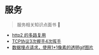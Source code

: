 # 服务

> 服务相关知识点面书 📑

- [http2 的多路复用](./1.md)
- [TCP协议3次握手4次挥手](./2.md)
- [数据埋点请求，使用1*1像素的透明gif图片](./3.md)
